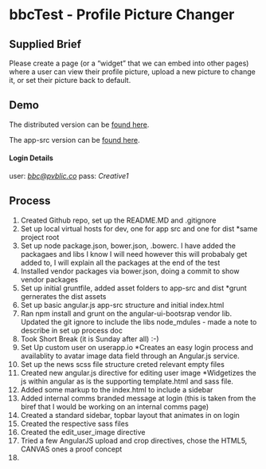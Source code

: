 bbcTest - Profile Picture Changer
=======
## Supplied Brief

Please create a page (or a “widget” that we can embed into other pages) where a user can view their profile picture, upload a new picture to change it, or set their picture back to default.

## Demo

The distributed version can be [found here](http://pvblic.co/sandbox/bbctest/dist/).

The app-src version can be [found here](http://pvblic.co/sandbox/bbctest/app-src/).

#### Login Details

user: *bbc@pvblic.co*
pass: *Creative1*

## Process

1. Created Github repo, set up the README.MD and .gitignore
2. Set up local virtual hosts for dev, one for app src and one for dist *same project root 
3. Set up node package.json, bower.json, .bowerc. I have added the packagaes and libs I know I will need however this will probabaly get added to, I will explain all the packages at the end of the test
4. Installed vendor packages via bower.json, doing a commit to show vendor packages
5. Set up initial gruntfile, added asset folders to app-src and dist *grunt gernerates the dist assets
6. Set up basic angular.js app-src structure and initial index.html
7. Ran npm install and grunt on the angular-ui-bootsrap vendor lib. Updated the git ignore to include the libs node_mdules - made a note to describe in set up process doc
8. Took Short Break (it is Sunday after all) :-)
9. Set Up custom user on userapp.io *Creates an easy login process and availablity to avatar image data field through an Angular.js service. 
10. Set up the news scss file structure creted relevant empty files
11. Created new angular.js directive for editing user image *Widgetizes the js within angular as is the supporting template.html and sass file.
12. Added some markup to the index.html to include a sidebar
13. Added internal comms branded message at login (this is taken from the biref that I would be working on an internal comms page)
14. Created a standard sidebar, topbar layout that animates in on login
15. Created the respective sass files
16. Created the edit_user_image directive
17. Tried a few AngularJS upload and crop directives, chose the HTML5, CANVAS ones a proof concept
18. 
